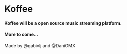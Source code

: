 # Koffee

#### Koffee will be a open source music streaming platform.

#### More to come...

Made by @gabivlj and @DaniGMX
